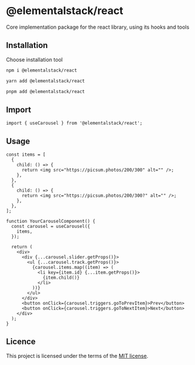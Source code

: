 # @elementalstack/react

Core implementation package for the react library, using its hooks and tools

## Installation

Choose installation tool

```sh
npm i @elementalstack/react
```
```sh
yarn add @elementalstack/react
```
```sh
pnpm add @elementalstack/react
```

## Import 

```tsx
import { useCarousel } from '@elementalstack/react';
```

## Usage
```tsx
const items = [
  {
    child: () => {
      return <img src="https://picsum.photos/200/300" alt="" />;
    },
  },
  {
    child: () => {
      return <img src="https://picsum.photos/200/300?" alt="" />;
    },
  },
];

function YourCarouselComponent() {
  const carousel = useCarousel({
    items,
  });

  return (
    <div>
      <div {...carousel.slider.getProps()}>
        <ul {...carousel.track.getProps()}>
          {carousel.items.map((item) => (
            <li key={item.id} {...item.getProps()}>
              {item.child()}
            </li>
          ))}
        </ul>
      </div>
      <button onClick={carousel.triggers.goToPrevItem}>Prev</button>
      <button onClick={carousel.triggers.goToNextItem}>Next</button>
    </div>
  );
}
```

## Licence

This project is licensed under the terms of the
[MIT license](https://github.com/elementalstack/carousel/blob/main/LICENSE).
